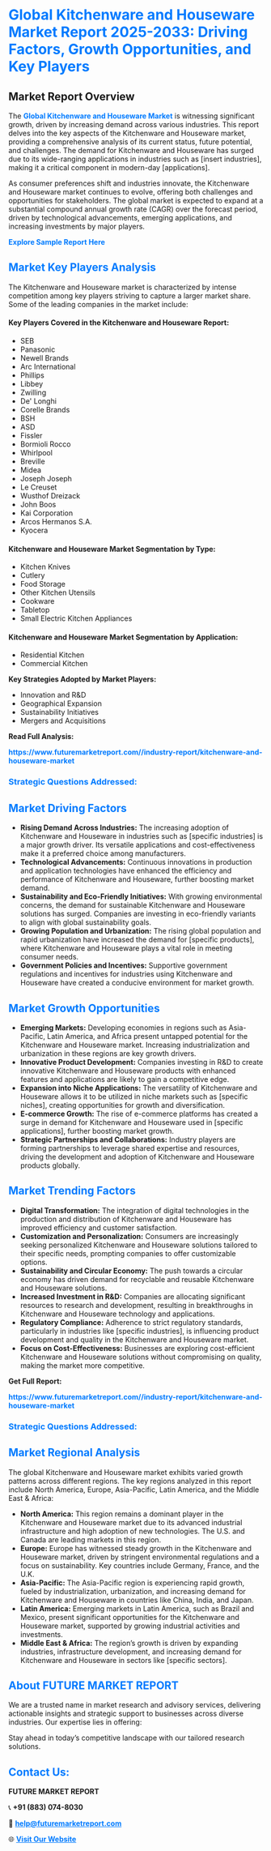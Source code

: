 <h1 style="color: #007BFF;">Global Kitchenware and Houseware Market Report 2025-2033: Driving Factors, Growth Opportunities, and Key Players</h1>

<section id="overview">
<h2>Market Report Overview</h2>
<p>The <a href="https://www.futuremarketreport.com//industry-report/kitchenware-and-houseware-market" style="color: #007BFF; text-decoration: none;"><strong>Global Kitchenware and Houseware Market</strong></a> is witnessing significant growth, driven by increasing demand across various industries. This report delves into the key aspects of the Kitchenware and Houseware market, providing a comprehensive analysis of its current status, future potential, and challenges. The demand for Kitchenware and Houseware has surged due to its wide-ranging applications in industries such as [insert industries], making it a critical component in modern-day [applications].</p>
<p>As consumer preferences shift and industries innovate, the Kitchenware and Houseware market continues to evolve, offering both challenges and opportunities for stakeholders. The global market is expected to expand at a substantial compound annual growth rate (CAGR) over the forecast period, driven by technological advancements, emerging applications, and increasing investments by major players.</p>
</section>

<section id="overview">
<p><a href="https://www.futuremarketreport.com//request-sample/reportId=45604" style="color: #007BFF; text-decoration: none;"><strong>Explore Sample Report Here</strong></a></p>
</section>

<section id="key-players">
<h2 style="color: #007BFF;">Market Key Players Analysis</h2>
<p>The Kitchenware and Houseware market is characterized by intense competition among key players striving to capture a larger market share. Some of the leading companies in the market include:</p>
<h4>Key Players Covered in the Kitchenware and Houseware Report:</h4>
<ul><li>SEB</li><li>Panasonic</li><li>Newell Brands</li><li>Arc International</li><li>Phillips</li><li>Libbey</li><li>Zwilling</li><li>De&#039; Longhi</li><li>Corelle Brands</li><li>BSH</li><li>ASD</li><li>Fissler</li><li>Bormioli Rocco</li><li>Whirlpool</li><li>Breville</li><li>Midea</li><li>Joseph Joseph</li><li>Le Creuset</li><li>Wusthof Dreizack</li><li>John Boos</li><li>Kai Corporation</li><li>Arcos Hermanos S.A.</li><li>Kyocera</li></ul>
<h4>Kitchenware and Houseware Market Segmentation by Type:</h4>
<ul><li>Kitchen Knives</li><li>Cutlery</li><li>Food Storage</li><li>Other Kitchen Utensils</li><li>Cookware</li><li>Tabletop</li><li>Small Electric Kitchen Appliances</li></ul>

<h4>Kitchenware and Houseware Market Segmentation by Application:</h4>
<ul><li>Residential Kitchen</li><li>Commercial Kitchen</li></ul>
<p><strong>Key Strategies Adopted by Market Players:</strong></p>
<ul>
<li>Innovation and R&D</li>
<li>Geographical Expansion</li>
<li>Sustainability Initiatives</li>
<li>Mergers and Acquisitions</li>
</ul>
</section>

<section>
<p><strong>Read Full Analysis: </strong></p><a href="https://www.futuremarketreport.com//industry-report/kitchenware-and-houseware-market" style="color: #007BFF; text-decoration: none;"><strong>https://www.futuremarketreport.com//industry-report/kitchenware-and-houseware-market</strong></a>
<h3 style="color: #007BFF;">Strategic Questions Addressed:</h3>
</section>

<section id="driving-factors">
<h2 style="color: #007BFF;">Market Driving Factors</h2>
<ul>
<li><strong>Rising Demand Across Industries:</strong> The increasing adoption of Kitchenware and Houseware in industries such as [specific industries] is a major growth driver. Its versatile applications and cost-effectiveness make it a preferred choice among manufacturers.</li>
<li><strong>Technological Advancements:</strong> Continuous innovations in production and application technologies have enhanced the efficiency and performance of Kitchenware and Houseware, further boosting market demand.</li>
<li><strong>Sustainability and Eco-Friendly Initiatives:</strong> With growing environmental concerns, the demand for sustainable Kitchenware and Houseware solutions has surged. Companies are investing in eco-friendly variants to align with global sustainability goals.</li>
<li><strong>Growing Population and Urbanization:</strong> The rising global population and rapid urbanization have increased the demand for [specific products], where Kitchenware and Houseware plays a vital role in meeting consumer needs.</li>
<li><strong>Government Policies and Incentives:</strong> Supportive government regulations and incentives for industries using Kitchenware and Houseware have created a conducive environment for market growth.</li>
</ul>
</section>

<section id="growth-opportunities">
<h2 style="color: #007BFF;">Market Growth Opportunities</h2>
<ul>
<li><strong>Emerging Markets:</strong> Developing economies in regions such as Asia-Pacific, Latin America, and Africa present untapped potential for the Kitchenware and Houseware market. Increasing industrialization and urbanization in these regions are key growth drivers.</li>
<li><strong>Innovative Product Development:</strong> Companies investing in R&D to create innovative Kitchenware and Houseware products with enhanced features and applications are likely to gain a competitive edge.</li>
<li><strong>Expansion into Niche Applications:</strong> The versatility of Kitchenware and Houseware allows it to be utilized in niche markets such as [specific niches], creating opportunities for growth and diversification.</li>
<li><strong>E-commerce Growth:</strong> The rise of e-commerce platforms has created a surge in demand for Kitchenware and Houseware used in [specific applications], further boosting market growth.</li>
<li><strong>Strategic Partnerships and Collaborations:</strong> Industry players are forming partnerships to leverage shared expertise and resources, driving the development and adoption of Kitchenware and Houseware products globally.</li>
</ul>
</section>

<section id="trending-factors">
<h2 style="color: #007BFF;">Market Trending Factors</h2>
<ul>
<li><strong>Digital Transformation:</strong> The integration of digital technologies in the production and distribution of Kitchenware and Houseware has improved efficiency and customer satisfaction.</li>
<li><strong>Customization and Personalization:</strong> Consumers are increasingly seeking personalized Kitchenware and Houseware solutions tailored to their specific needs, prompting companies to offer customizable options.</li>
<li><strong>Sustainability and Circular Economy:</strong> The push towards a circular economy has driven demand for recyclable and reusable Kitchenware and Houseware solutions.</li>
<li><strong>Increased Investment in R&D:</strong> Companies are allocating significant resources to research and development, resulting in breakthroughs in Kitchenware and Houseware technology and applications.</li>
<li><strong>Regulatory Compliance:</strong> Adherence to strict regulatory standards, particularly in industries like [specific industries], is influencing product development and quality in the Kitchenware and Houseware market.</li>
<li><strong>Focus on Cost-Effectiveness:</strong> Businesses are exploring cost-efficient Kitchenware and Houseware solutions without compromising on quality, making the market more competitive.</li>
</ul>
</section>

<section>
<p><strong>Get Full Report: </strong></p><a href="https://www.futuremarketreport.com//industry-report/kitchenware-and-houseware-market" style="color: #007BFF; text-decoration: none;"><strong>https://www.futuremarketreport.com//industry-report/kitchenware-and-houseware-market</strong></a>
<h3 style="color: #007BFF;">Strategic Questions Addressed:</h3>
</section>


<section id="regional-analysis">
<h2 style="color: #007BFF;">Market Regional Analysis</h2>
<p>The global Kitchenware and Houseware market exhibits varied growth patterns across different regions. The key regions analyzed in this report include North America, Europe, Asia-Pacific, Latin America, and the Middle East & Africa:</p>
<ul>
<li><strong>North America:</strong> This region remains a dominant player in the Kitchenware and Houseware market due to its advanced industrial infrastructure and high adoption of new technologies. The U.S. and Canada are leading markets in this region.</li>
<li><strong>Europe:</strong> Europe has witnessed steady growth in the Kitchenware and Houseware market, driven by stringent environmental regulations and a focus on sustainability. Key countries include Germany, France, and the U.K.</li>
<li><strong>Asia-Pacific:</strong> The Asia-Pacific region is experiencing rapid growth, fueled by industrialization, urbanization, and increasing demand for Kitchenware and Houseware in countries like China, India, and Japan.</li>
<li><strong>Latin America:</strong> Emerging markets in Latin America, such as Brazil and Mexico, present significant opportunities for the Kitchenware and Houseware market, supported by growing industrial activities and investments.</li>
<li><strong>Middle East & Africa:</strong> The region’s growth is driven by expanding industries, infrastructure development, and increasing demand for Kitchenware and Houseware in sectors like [specific sectors].</li>
</ul>
</section>

<footer>
<h2 style="color: #007BFF;">About FUTURE MARKET REPORT</h2>
<p>We are a trusted name in market research and advisory services, delivering actionable insights and strategic support to businesses across diverse industries. Our expertise lies in offering:</p>

<p>Stay ahead in today’s competitive landscape with our tailored research solutions.</p>

<h2 style="color: #007BFF;">Contact Us:</h2>
<p><strong>FUTURE MARKET REPORT</strong></p>
<p>📞 <strong>+91 (883) 074-8030</strong></p>
<p>📧 <strong><a href="mailto:help@futuremarketreport.com" style="color: #007BFF;">help@futuremarketreport.com</a></strong></p>
<p>🌐 <strong><a href="https://www.futuremarketreport.com/" style="color: #007BFF;">Visit Our Website</a></strong></p>
</footer>